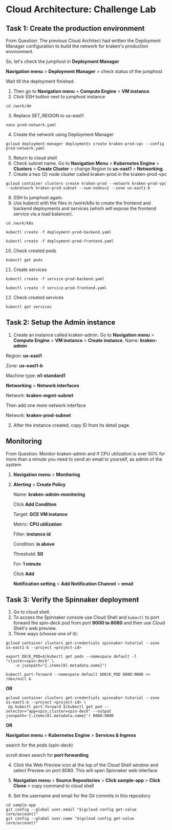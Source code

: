 # Cloud Architecture: Challenge Lab
## Task 1: Create the production environment
From Question: The previous Cloud Architect had written the Deployment Manager configuration to build the network for kraken's production environment.

So, let's check the jumphost in **Deployment Manager**

**Navigation menu** > **Deployment Manager** > check status of the jumphost

Wait till the deployment finished. 

1. Then go to **Navigation menu** > **Compute Engine** > **VM instance**.
2. Click SSH button next to jumphost instance
```
cd /work/dm
```
3. Replace SET_REGION to us-east1
```
nano prod-network.yaml
```
4. Create the network using Deployment Manager
```
gcloud deployment-manager deployments create kraken-prod-vpc --config prod-network.yaml
```
5. Return to cloud shell
6. Check subnet name. Go to **Navigation Menu** > **Kubernetes Engine** > **Clusters** > **Create Cluster** > change Region to **us-east1** > **Networking**.
7. Create a two (2) node cluster called kraken-prod in the kraken-prod-vpc
```
gcloud container clusters create kraken-prod --network kraken-prod-vpc --subnetwork kraken-prod-subnet --num-nodes=2 --zone us-east1-b
```
8. SSH to jumphost again.
9. Use kubectl with the files in /work/k8s to create the frontend and backend deployments and services (which will expose the frontend service via a load balancer).
```
cd /work/k8s
```
```
kubectl create -f deployment-prod-backend.yaml
```
```
kubectl create -f deployment-prod-frontend.yaml
```
10. Check created pods
```
kubectl get pods
```
11. Create services
```
kubectl create -f service-prod-backend.yaml
```
```
kubectl create -f service-prod-frontend.yaml
```
12. Check created services
```
kubectl get services
```
## Task 2: Setup the Admin instance
1. Create an instance called kraken-admin. Go to **Navigation menu** > **Compute Engine** > **VM instance** > **Create instance**.
Name: **kraken-admin**

Region: **us-east1**

Zone: **us-east1-b**

Machine type: **n1-standard1**

**Networking** > **Network interfaces**

Network: **kraken-mgmt-subnet**

Then add one more network interface

Network: **kraken-prod-subnet**

2. After the instance created, copy ID from its detail page.
## Monitoring
From Question: Monitor kraken-admin and if CPU utilization is over 50% for more than a minute you need to send an email to yourself, as admin of the system
1. **Navigation menu** > **Monitoring**
2. **Alerting** > **Create Policy**
    
    Name: **kraken-admin-monitoring**
 
    Click **Add Condition**

    Target: **GCE VM instance**

    Metric: **CPU utilization**

    Filter: **instance id**

    Condition: **is above**

    Threshold: **50**

    For: **1 minute**

    Click **Add**

    **Notification setting** > **Add Notification Channel** > **email**

## Task 3: Verify the Spinnaker deployment
1. Go to cloud shell.
2. To access the Spinnaker console use Cloud Shell and `kubectl` to port forward the spin-deck pod from port **9000 to 8080** and then use Cloud Shell's web preview.
3. Three ways (choose one of it):
```
gcloud container clusters get-credentials spinnaker-tutorial --zone us-east1-b --project <project-id>
```
```
export DECK_POD=$(kubectl get pods --namespace default -l "cluster=spin-deck" \
    -o jsonpath="{.items[0].metadata.name}")
```
```
kubectl port-forward --namespace default $DECK_POD 8080:9000 >> /dev/null &
```
**OR**
```
gcloud container clusters get-credentials spinnaker-tutorial --zone us-east1-b --project <project-id> \
 && kubectl port-forward $(kubectl get pod --selector="app=spin,cluster=spin-deck" --output jsonpath='{.items[0].metadata.name}') 8080:9000
```
**OR**

**Navigation menu** > **Kubernetes Engine** > **Services & Ingress**

search for the pods (spin-deck)

scroll down search for **port forwarding**

4. Click the Web Preview icon at the top of the Cloud Shell window and select Preview on port 8080. This will open Spinnaker web interface

5. **Navigation menu** > **Source Repositories** > **Click sample-app** > **Click Clone** > copy command to cloud shell

6. Set the username and email for the Git commits in this repository
```
cd sample-app
git config --global user.email "$(gcloud config get-value core/account)"
git config --global user.name "$(gcloud config get-value core/account)"
```
